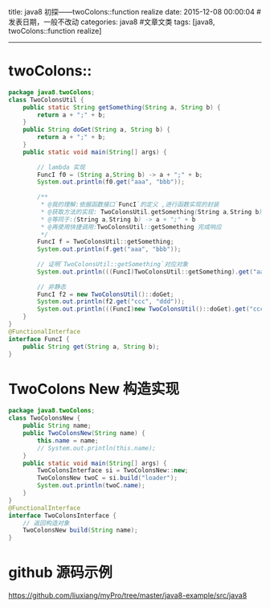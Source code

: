 

title: java8 初探——twoColons::function realize
date: 2015-12-08 00:00:04 #发表日期，一般不改动
categories: java8 #文章文类
tags: [java8, twoColons::function realize]
 
---


# twoColons::
```java
package java8.twoColons;
class TwoColonsUtil {
    public static String getSomething(String a, String b) {
        return a + ";" + b;
    }
    public String doGet(String a, String b) {
        return a + ";" + b;
    }
    public static void main(String[] args) {
 
        // lambda 实现
        FuncI f0 = (String a,String b) -> a + ";" + b;
        System.out.println(f0.get("aaa", "bbb"));
 
        /**
         * @我的理解:依据函数接口`FuncI`的定义 ,进行函数实现的封装
         * @获取方法的实现: TwoColonsUtil.getSomething(String a,String b)
         * @等同于:(String a,String b) -> a + ";" + b
         * @再使用快捷调用:TwoColonsUtil::getSomething 完成响应
         */
        FuncI f = TwoColonsUtil::getSomething;
        System.out.println(f.get("aaa", "bbb"));
 
        // 证明`TwoColonsUtil::getSomething`对应对象
        System.out.println(((FuncI)TwoColonsUtil::getSomething).get("aaa", "bbb"));
 
        // 非静态
        FuncI f2 = new TwoColonsUtil()::doGet;
        System.out.println(f2.get("ccc", "ddd"));
        System.out.println(((FuncI)new TwoColonsUtil()::doGet).get("ccc", "ddd"));
    }
}
@FunctionalInterface
interface FuncI {
    public String get(String a, String b);
}
```
 
# TwoColons New 构造实现
```java
package java8.twoColons;
class TwoColonsNew {
    public String name;
    public TwoColonsNew(String name) {
        this.name = name;
        // System.out.println(this.name);
    }
    public static void main(String[] args) {
        TwoColonsInterface si = TwoColonsNew::new;
        TwoColonsNew twoC = si.build("loader");
        System.out.println(twoC.name);
    }
}
@FunctionalInterface
interface TwoColonsInterface {
    // 返回构造对象
    TwoColonsNew build(String name);
}
```
<!-- more -->
# github 源码示例
https://github.com/liuxiang/myPro/tree/master/java8-example/src/java8